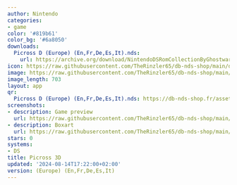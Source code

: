 ```yaml
---
author: Nintendo
categories:
- game
color: '#819b61'
color_bg: '#6a8050'
downloads:
  Picross D (Europe) (En,Fr,De,Es,It).nds:
    url: https://archive.org/download/NintendoDSRomCollectionByGhostware/Picross%20D%20%28Europe%29%20%28En%2CFr%2CDe%2CEs%2CIt%29.nds
icon: https://raw.githubusercontent.com/TheRinzler65/db-nds-shop/main/docs/assets/images/icons/picross3d.png
image: https://raw.githubusercontent.com/TheRinzler65/db-nds-shop/main/docs/assets/images/icons/picross3d.png
image_length: 703
layout: app
qr:
  Picross D (Europe) (En,Fr,De,Es,It).nds: https://db-nds-shop.fr/assets/images/qr/picross-d-europe-enfrdeesit-nds.png
screenshots:
- description: Game preview
  url: https://raw.githubusercontent.com/TheRinzler65/db-nds-shop/main/docs/assets/images/screenshots/picross3d/picross3d.png
- description: Boxart
  url: https://raw.githubusercontent.com/TheRinzler65/db-nds-shop/main/docs/assets/images/boxart/Picross%20D%20(Europe)%20(En%2CFr%2CDe%2CEs%2CIt).nds.png
stars: 0
systems:
- DS
title: Picross 3D
updated: '2024-08-14T17:22:00+02:00'
version: (Europe) (En,Fr,De,Es,It)
---
```

